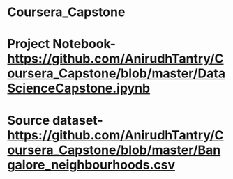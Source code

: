 # Coursera_Capstone
# Project Notebook-https://github.com/AnirudhTantry/Coursera_Capstone/blob/master/DataScienceCapstone.ipynb
# Source dataset-https://github.com/AnirudhTantry/Coursera_Capstone/blob/master/Bangalore_neighbourhoods.csv
